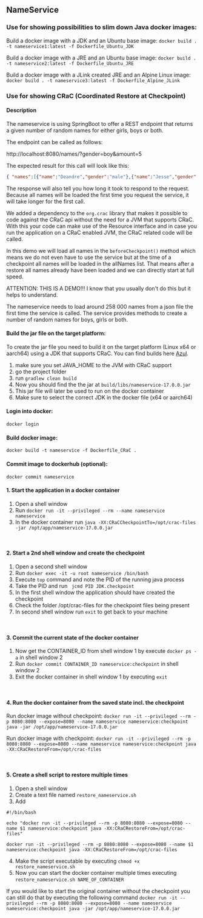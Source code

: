 ## NameService

### Use for showing possibilities to slim down Java docker images:

Build a docker image with a JDK and an Ubuntu base image:
```docker build . -t nameservice1:latest -f Dockerfile_Ubuntu_JDK```

Build a docker image with a JRE and an Ubuntu base image:
```docker build . -t nameservice2:latest -f Dockerfile_Ubuntu_JRE```

Build a docker image with a JLink created JRE and an Alpine Linux image:
```docker build . -t nameservice3:latest -f Dockerfile_Alpine_JLink```



### Use for showing CRaC (Coordinated Restore at Checkpoint)
#### Description
The nameservice is using SpringBoot to offer a REST endpoint that returns a given number
of random names for either girls, boys or both.

The endpoint can be called as follows:

http://localhost:8080/names/?gender=boy&amount=5

The expected result for this call will look like this:
```json
{ "names":[{"name":"Deandre","gender":"male"},{"name":"Jesse","gender":"male"},{"name":"Kermit","gender":"male"},{"name":"Salvador","gender":"male"},{"name":"Santos","gender":"male" ],"response_time":"16 ms"}

```

The response will also tell you how long it took to respond to the request. 
Because all names will be loaded the first time you request the service, it will
take longer for the first call.

We added a dependency to the ```org.crac``` library that makes it possible to code
against the CRaC api without the need for a JVM that supports CRaC. With this your
code can make use of the Resource interface and in case you run the application on a 
CRaC enabled JVM, the CRaC related code will be called.

In this demo we will load all names in the ```beforeCheckpoint()``` method which means
we do not even have to use the service but at the time of a checkpoint all names will 
be loaded in the allNames list. That means after a restore all names already have been
loaded and we can directly start at full speed.

ATTENTION: THIS IS A DEMO!!! I know that you usually don't do this but it helps to understand.


The nameservice needs to load around 258 000 names from a json file the first time the service is called. 
The service provides methods to create a number of random names for boys, girls or both. 

#### Build the jar file on the target platform:
To create the jar file you need to build it on the target platform (Linux x64 or aarch64) using
a JDK that supports CRaC. You can find builds here [Azul](https://www.azul.com/downloads/?version=java-17-lts&os=linux&package=jdk-crac#zulu).
1. make sure you set JAVA_HOME to the JVM with CRaC support
2. go the project folder
3. run ```gradlew clean build```
4. Now you should find the the jar at ```build/libs/nameservice-17.0.0.jar```
5. This jar file will later be used to run on the docker container
6. Make sure to select the correct JDK in the docker file (x64 or aarch64)


#### Login into docker:
```docker login```


#### Build docker image:
```docker build -t nameservice -f Dockerfile_CRaC .```


#### Commit image to dockerhub (optional):
```docker commit nameservice```


#### 1. Start the application in a docker container
1. Open a shell window
2. Run ``` docker run -it --privileged --rm --name nameservice nameservice ```
3. In the docker container run ```java -XX:CRaCCheckpointTo=/opt/crac-files -jar /opt/app/nameservice-17.0.0.jar```

</br>

#### 2. Start a 2nd shell window and create the checkpoint
1. Open a second shell window
2. Run ```docker exec -it -u root nameservice /bin/bash```
3. Execute ``` top ``` command and note the PID of the running java process
4. Take the PID and run ``` jcmd PID JDK.checkpoint```
5. In the first shell window the application should have created the checkpoint
6. Check the folder /opt/crac-files for the checkpoint files being present
7. In second shell window run ``` exit ``` to get back to your machine

</br>

#### 3. Commit the current state of the docker container
1. Now get the CONTAINER_ID from shell window 1 by execute ``` docker ps -a ``` in shell window 2
2. Run ``` docker commit CONTAINER_ID nameservice:checkpoint ``` in shell window 2
3. Exit the docker container in shell window 1 by executing ``` exit ```

</br>

#### 4. Run the docker container from the saved state incl. the checkpoint
Run docker image without checkpoint:
```docker run -it --privileged --rm -p 8080:8080 --expose=8080 --name nameservice nameservice:checkpoint java -jar /opt/app/nameservice-17.0.0.jar```

Run docker image with checkpoint:
```docker run -it --privileged --rm -p 8080:8080 --expose=8080 --name nameservice nameservice:checkpoint java -XX:CRaCRestoreFrom=/opt/crac-files```

</br>

#### 5. Create a shell script to restore multiple times
1. Open a shell window
2. Create a text file named ```restore_nameservice.sh```
3. Add
```
#!/bin/bash

echo "docker run -it --privileged --rm -p 8080:8080 --expose=8080 --name $1 nameservice:checkpoint java -XX:CRaCRestoreFrom=/opt/crac-files"

docker run -it --privileged --rm -p 8080:8080 --expose=8080 --name $1 nameservice:checkpoint java -XX:CRaCRestoreFrom=/opt/crac-files
```
4. Make the script executable by executing ```chmod +x restore_nameservice.sh```
5. Now you can start the docker container multiple times executing ```restore_nameservice.sh NAME_OF_CONTAINER```

If you would like to start the original container without the checkpoint you can still
do that by executing the following command
```docker run -it --privileged --rm -p 8080:8080 --expose=8080 --name nameservice nameservice:checkpoint java -jar /opt/app/nameservice-17.0.0.jar```